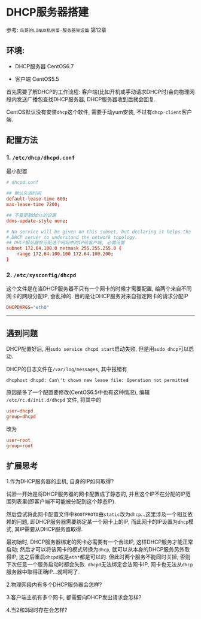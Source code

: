 # DHCP服务器搭建

参考: `鸟哥的LINUX私房菜-服务器架设篇` 第12章

## 环境:

- DHCP服务器 CentOS6.7

- 客户端 CentOS5.5

首先需要了解DHCP的工作流程: 客户端(比如开机或手动请求DHCP时)会向物理网段内发送广播包查找DHCP服务器, DHCP服务器收到后就会回复.

CentOS默认没有安装`dhcp`这个软件, 需要手动yum安装, 不过有`dhcp-client`客户端.

## 配置方法

### 1. `/etc/dhcp/dhcpd.conf`

最小配置

```conf
# dhcpd.conf

## 默认失效时间
default-lease-time 600;
max-lease-time 7200;

## 不要更新ddns的设置
ddns-update-style none;

# No service will be given on this subnet, but declaring it helps the
# DHCP server to understand the network topology.
## DHCP服务器会分配这个网段中的IP给客户端, 必需设置
subnet 172.64.100.0 netmask 255.255.255.0 {
    range 172.64.100.100 172.64.100.200;
}

```

### 2. `/etc/sysconfig/dhcpd`

这个文件是在当DHCP服务器不只有一个网卡的时候才需要配置, 给两个来自不同网卡的网段分配IP, 会乱掉的. 目的是让DHCP服务对来自指定网卡的请求分配IP

```conf
DHCPDARGS="eth0"
```

------

## 遇到问题

DHCP配置好后, 用`sudo service dhcpd start`启动失败, 但是用`sudo dhcp`可以启动.

DHCP的日志文件在`/var/log/messages`, 其中报错有

```log
dhcphost dhcpd: Can\'t chown new lease file: Operation not permitted
```

原因是多了一个配置要修改(CentOS6.5中也有这种情况), 编辑 `/etc/rc.d/init.d/dhcpd` 文件, 将其中的

```conf
user=dhcpd
group=dhcpd
```

改为

```conf
user=root
group=root
```

## 扩展思考

1.作为DHCP服务器的主机, 自身的IP如何取得?

试验一开始是将DHCP服务器的网卡配置成了静态的, 并且这个IP不在分配的IP范围列表里(即客户端不可能被分配到这个静态IP).

然后尝试将此网卡配置文件中`BOOTPROTO`由`static`改为`dhcp`...这里涉及一个相互依赖的问题, 即DHCP服务器需要绑定某一个网卡上的IP, 而此网卡的IP设置为`dhcp`模式, 其IP需要从DHCP服务器取得.

最初始时, DHCP服务器绑定的网卡必需要有一个合法IP, 这样DHCP服务才能正常启动; 然后才可以将该网卡的模式转换为`dhcp`, 就可以从本身的DHCP服务另外取得IP, 这之后重启`dhcpd`或是`eth*`都是可以的. 但此时两个服务不能同时关掉, 否则下次任意一个服务启动时都会失败. `dhcpd`无法绑定合法网卡IP, 网卡也无法从`dhcp`服务器中取得正确IP...就呵呵了.

2.物理网段内有多个DHCP服务器会怎样?

3.客户端主机有多个网卡, 都需要向DHCP发出请求会怎样?

4.当2和3同时存在会怎样?
